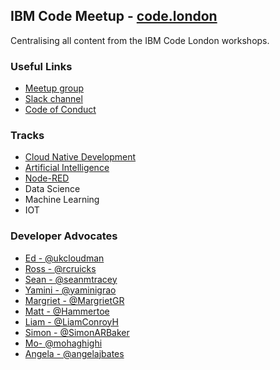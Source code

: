 ## IBM Code Meetup - [code.london](http://code.london)

Centralising all content from the IBM Code London workshops.

### Useful Links

- [Meetup group](https://www.meetup.com/IBM-Code-London/ "Meetup landing page")
- [Slack channel](http://ibm.biz/slack-code-ldn "Slack channel")
- [Code of Conduct](https://github.com/arlemi/IBMCode_London/blob/master/code-of-conduct.md "Code of Conduct")

### Tracks

- [Cloud Native Development](https://github.com/edshee/CNDWorkshops)
- [Artificial Intelligence](https://github.com/arlemi/AI_APIs_Workshops)
- [Node-RED](https://www.youtube.com/watch?v=QXU0FKG-5yI "Node-RED introduction")
- Data Science
- Machine Learning
- IOT 

### Developer Advocates

- [Ed - @ukcloudman](https://twitter.com/ukcloudman)
- [Ross - @rcruicks](https://twitter.com/rcruicks)
- [Sean - @seanmtracey](https://twitter.com/seanmtracey)
- [Yamini - @yaminigrao](https://twitter.com/yaminigrao)
- [Margriet - @MargrietGR](https://twitter.com/MargrietGR)
- [Matt - @Hammertoe](https://twitter.com/Hammertoe)
- [Liam - @LiamConroyH](https://twitter.com/liamchampton) 
- [Simon - @SimonARBaker](https://twitter.com/SimonARBaker)
- [Mo- @mohaghighi](https://twitter.com/mohaghighi)
- [Angela - @angelajbates](https://twitter.com/angelajbates)

